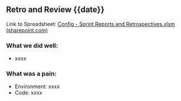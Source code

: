 
## Retro and Review {{date}}

Link to Spreadsheet: [Config - Sprint Reports and Retrospectives.xlsm (sharepoint.com)](https://mixtelematics.sharepoint.com/:x:/r/sites/ConfigDevelopment/_layouts/15/doc2.aspx?sourcedoc=%7BD83BF913-9C21-4BA9-BFB5-20202BE1C1B1%7D&file=DI%20Config%20-%20Sprint%20Reports%20and%20Retrospectives.xlsm&action=default&mobileredirect=true&isSPOFile=1&clickparams=eyJBcHBOYW1lIjoiVGVhbXMtRGVza3RvcCIsIkFwcFZlcnNpb24iOiIyNy8yMjA3MzEwMTAwNSIsIkhhc0ZlZGVyYXRlZFVzZXIiOmZhbHNlfQ%3D%3D&cid=24bc64bb-f4ad-445c-98f4-1a703e0901e8)

### What we did well:
- xxxx

### What was a pain:
- Environment: xxxx
- Code: xxxx